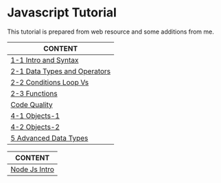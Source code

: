 # Javascript Tutorial

This tutorial is prepared from web resource and some additions from me.

CONTENT |
--- |
[1-1 Intro and Syntax](./js-intro-1-1%20Intro%20and%20Syntax.md-1-Fundamentals.md) |
[2-1 Data Types and Operators](./js-intro-2-1%20Data%20Types%20And%20Operators.md) |
[2-2 Conditions Loop Vs](./js-intro-2-2%20If%20And%20Loops.md-intro-1-3-Fundamentals.md) |
[2-3 Functions](./js-intro-2-3%20Functions.mdintro-1-4-Functions.md) |
[Code Quality](./js-intro-3%20Code%20Quality.md-code-quality.md) |
[4-1 Objects-1](./js-intro-4%20Objects-1.mdtro-4-objects-1.md) |
[4-2 Objects-2](./js-intro-4%20Objects-2.mdtro-4-objects-2.md) |
[5 Advanced Data Types](./js-intro-5%20Advanced%20Data%20Types.md-data-types.md) |



CONTENT |
--- |
[Node Js Intro](./node-js-intro.md) |


